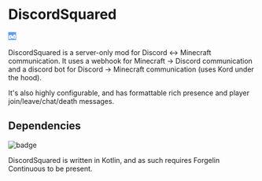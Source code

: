 # DiscordSquared

![very high-quality logo](src/main/resources/assets/discordsquared/textures/logo.png)

DiscordSquared is a server-only mod for Discord <-> Minecraft communication.
It uses a webhook for Minecraft -> Discord communication and a discord bot for Discord -> Minecraft communication (uses Kord under the hood).

It's also highly configurable, and has formattable rich presence and player join/leave/chat/death messages.


## Dependencies

![badge](https://img.shields.io/badge/required-Forgelin--Continuous-gray?style=flat-square&labelColor=red&link=https://www.curseforge.com/minecraft/mc-mods/forgelin-continuous)

DiscordSquared is written in Kotlin, and as such requires Forgelin Continuous to be present.
